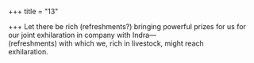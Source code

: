 +++
title = "13"

+++
Let there be rich (refreshments?) bringing powerful prizes for us for our  joint exhilaration in company with Indra—  
(refreshments) with which we, rich in livestock, might reach  
exhilaration.  